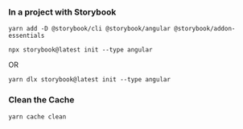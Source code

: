 ### In a project with Storybook

```
yarn add -D @storybook/cli @storybook/angular @storybook/addon-essentials
```

```
npx storybook@latest init --type angular

```

OR

```
yarn dlx storybook@latest init --type angular
```

### Clean the Cache

```
yarn cache clean
```
